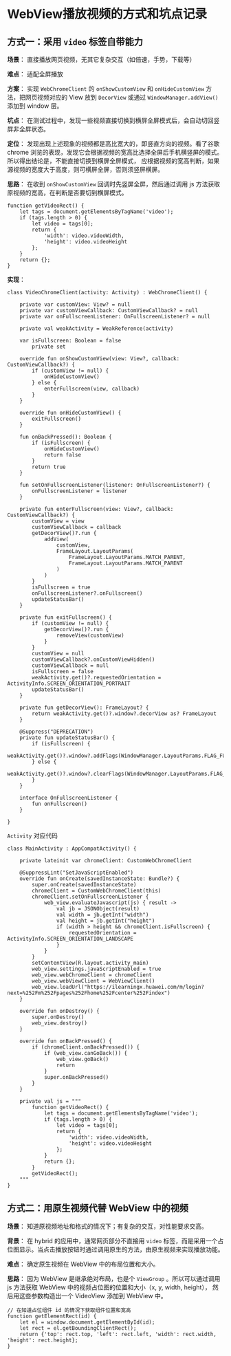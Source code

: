 # WebView播放视频的方式和坑点记录

## 方式一：采用 `video` 标签自带能力

**场景**： 直接播放网页视频，无其它复杂交互（如倍速，手势，下载等）

**难点**： 适配全屏播放

**方案**： 实现 `WebChromeClient` 的 `onShowCustomView` 和 `onHideCustomView` 方法，把网页视频对应的 View 放到 `DecorView` 或通过 `WindowManager.addView()` 添加到 window 层。 

**坑点**： 在测试过程中，发现一些视频直接切换到横屏全屏模式后，会自动切回竖屏非全屏状态。

**定位**： 发现出现上述现象的视频都是高比宽大的，即竖直方向的视频。看了谷歌 chrome 浏览的表现，发现它会根据视频的宽高比选择全屏后手机横竖屏的模式。所以得出结论是，不能直接切换到横屏全屏模式，
应根据视频的宽高判断，如果源视频的宽度大于高度，则可横屏全屏，否则须竖屏横屏。

**思路**： 在收到 `onShowCustomView` 回调时先竖屏全屏，然后通过调用 js 方法获取原视频的宽高，在判断是否要切到横屏模式。


```
function getVideoRect() {
    let tags = document.getElementsByTagName('video');
    if (tags.length > 0) {
        let video = tags[0];
        return {
            'width': video.videoWidth,
            'height': video.videoHeight
        };
    }
    return {};
}
```

**实现**： 
```
class VideoChromeClient(activity: Activity) : WebChromeClient() {

    private var customView: View? = null
    private var customViewCallback: CustomViewCallback? = null
    private var onFullscreenListener: OnFullscreenListener? = null

    private val weakActivity = WeakReference(activity)

    var isFullscreen: Boolean = false
        private set

    override fun onShowCustomView(view: View?, callback: CustomViewCallback?) {
        if (customView != null) {
            onHideCustomView()
        } else {
            enterFullscreen(view, callback)
        }
    }

    override fun onHideCustomView() {
        exitFullscreen()
    }

    fun onBackPressed(): Boolean {
        if (isFullscreen) {
            onHideCustomView()
            return false
        }
        return true
    }

    fun setOnFullscreenListener(listener: OnFullscreenListener?) {
        onFullscreenListener = listener
    }

    private fun enterFullscreen(view: View?, callback: CustomViewCallback?) {
        customView = view
        customViewCallback = callback
        getDecorView()?.run {
            addView(
                customView,
                FrameLayout.LayoutParams(
                    FrameLayout.LayoutParams.MATCH_PARENT,
                    FrameLayout.LayoutParams.MATCH_PARENT
                )
            )
        }
        isFullscreen = true
        onFullscreenListener?.onFullscreen()
        updateStatusBar()
    }

    private fun exitFullscreen() {
        if (customView != null) {
            getDecorView()?.run {
                removeView(customView)
            }
        }
        customView = null
        customViewCallback?.onCustomViewHidden()
        customViewCallback = null
        isFullscreen = false
        weakActivity.get()?.requestedOrientation = ActivityInfo.SCREEN_ORIENTATION_PORTRAIT
        updateStatusBar()
    }

    private fun getDecorView(): FrameLayout? {
        return weakActivity.get()?.window?.decorView as? FrameLayout
    }

    @Suppress("DEPRECATION")
    private fun updateStatusBar() {
        if (isFullscreen) {
            weakActivity.get()?.window?.addFlags(WindowManager.LayoutParams.FLAG_FULLSCREEN)
        } else {
            weakActivity.get()?.window?.clearFlags(WindowManager.LayoutParams.FLAG_FULLSCREEN)
        }
    }

    interface OnFullscreenListener {
        fun onFullscreen()
    }

}
```

`Activity` 对应代码

```
class MainActivity : AppCompatActivity() {

    private lateinit var chromeClient: CustomWebChromeClient

    @SuppressLint("SetJavaScriptEnabled")
    override fun onCreate(savedInstanceState: Bundle?) {
        super.onCreate(savedInstanceState)
        chromeClient = CustomWebChromeClient(this)
        chromeClient.setOnFullscreenListener {
            web_view.evaluateJavascript(js) { result ->
                val jb = JSONObject(result)
                val width = jb.getInt("width")
                val height = jb.getInt("height")
                if (width > height && chromeClient.isFullscreen) {
                    requestedOrientation = ActivityInfo.SCREEN_ORIENTATION_LANDSCAPE
                }
            }
        }
        setContentView(R.layout.activity_main)
        web_view.settings.javaScriptEnabled = true
        web_view.webChromeClient = chromeClient
        web_view.webViewClient = WebViewClient()
        web_view.loadUrl("https://ilearningx.huawei.com/m/login?next=%252Fm%252Fpages%252Fhome%252Fcenter%252Findex")
    }

    override fun onDestroy() {
        super.onDestroy()
        web_view.destroy()
    }

    override fun onBackPressed() {
        if (chromeClient.onBackPressed()) {
            if (web_view.canGoBack()) {
                web_view.goBack()
                return
            }
            super.onBackPressed()
        }
    }

    private val js = """
        function getVideoRect() {
            let tags = document.getElementsByTagName('video');
            if (tags.length > 0) {
                let video = tags[0];
                return {
                    'width': video.videoWidth,
                    'height': video.videoHeight
                };
            }
            return {};
        }
        getVideoRect();
    """
}
```

## 方式二：用原生视频代替 WebView 中的视频

**场景**： 知道原视频地址和格式的情况下；有复杂的交互，对性能要求交高。

**背景**： 在 hybrid 的应用中，通常网页部分不直接用 `video` 标签，而是采用一个占位图显示。当点击播放按钮时通过调用原生的方法，由原生视频来实现播放功能。

**难点**： 确定原生视频在 WebView 中的布局位置和大小。

**思路**： 因为 WebView 是继承绝对布局，也是个 `ViewGroup` 。所以可以通过调用 js 方法获取 WebView 中的视频占位图的位置和大小（x, y, width, height），
然后用这些参数构造出一个 VideoView 添加到 WebView 中。

```
// 在知道占位组件 id 的情况下获取组件位置和宽高
function getElementRect(id) {
    let el = window.document.getElementById(id);
    let rect = el.getBoundingClientRect();
    return {'top': rect.top, 'left': rect.left, 'width': rect.width, 'height': rect.height};
}
```

